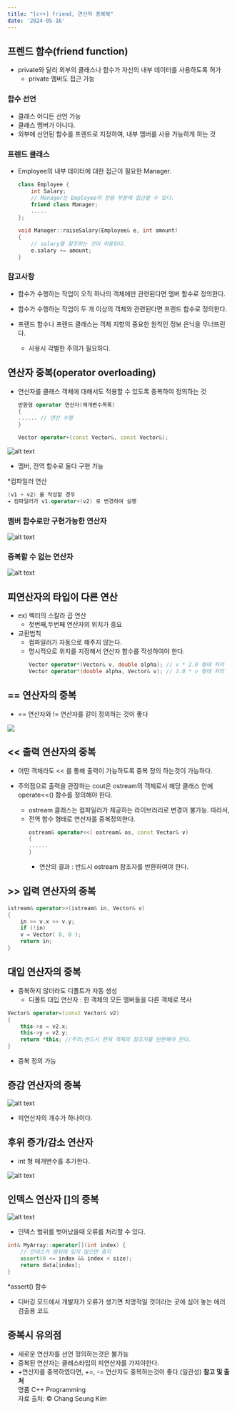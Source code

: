 ```yaml
---
title: "[c++] friend, 연산자 중복복"
date: '2024-05-16'
---
```


## 프렌드 함수(friend function)
- private와 달리 외부의 클래스나 함수가 자신의 내부 데이터를 사용하도록 허가
	- private 멤버도 접근 가능

### 함수 선언
- 클래스 어디든 선언 가능
- 클래스 멤버가 아니다.
- 외부에 선언된 함수를 프렌드로 지정하여, 내부 멤버를 사용 가능하게 하는 것

### 프렌드 클래스
- Employee의 내부 데이터에 대한 접근이 필요한 Manager.
	```cpp
	class Employee {
		int Salary;
		// Manager는 Employee의 전용 부분에 접근할 수 있다.
		friend class Manager;
		.....
	};

	void Manager::raiseSalary(Employee& e, int amount)
	{
		// salary를 참조하는 것이 허용된다.
		e.salary += amount;
	}
	```

### 참고사항
- 함수가 수행하는 작업이 오직 하나의 객체에만 관련된다면 멤버 함수로 정의한다.
- 함수가 수행하는 작업이 두 개 이상의 객체와 관련된다면 프렌드 함수로 정의한다.

- 프렌드 함수나 프렌드 클래스는 객체 지향의 중요한 원칙인 정보 은닉을 무너뜨린다.
	- 사용시 각별한 주의가 필요하다.

## 연산자 중복(operator overloading)
- 연산자를 클래스 객체에 대해서도 적용할 수 있도록 중복하여 정의하는 것
	```cpp
	반환형 operator 연산자(매개변수목록)
	{
	...... // 연산 수행
	}
	```
	```cpp
	Vector operator+(const Vector&, const Vector&);
	```
![alt text](image-10.png)

- 멤버, 전역 함수로 둘다 구현 가능

*컴파일러 연산
```cpp
(v1 + v2) 를 작성할 경우
➔ 컴파일러가 v1.operator+(v2) 로 변경하여 실행
```

### 멤버 함수로만 구현가능한 연산자
![alt text](image-11.png)

### 중복할 수 없는 연산자
![alt text](image-12.png)

## 피연산자의 타입이 다른 연산
- ex) 벡터의 스칼라 곱 연산
	- 첫번째,두번째 연산자의 위치가 중요
- 교환법칙
	- 컴파일러가 자동으로 해주지 않는다.
	- 명시적으로 위치를 지정해서 연산자 함수를 작성하여야 한다.
		```cpp
		Vector operator*(Vector& v, double alpha); // v * 2.0 형태 처리
		Vector operator*(double alpha, Vector& v); // 2.0 * v 형태 처리
		```

## == 연산자의 중복
-  == 연산자와 != 연산자를 같이 정의하는 것이 좋다

![](image-13.png)

## << 출력 연산자의 중복
- 어떤 객체라도 << 를 통해 출력이 가능하도록 중복 정의 하는것이 가능하다.

- 주의점으로 출력을 관장하는 cout은 ostream의 객체로서 해당 클래스 안에 operate<<() 함수를 정의해야 한다.
	- ostream 클래스는 컴파일러가 제공하는 라이브러리로 변경이 불가능. 따라서,
	- 전역 함수 형태로 연산자를 중복정의한다.
		```cpp
		ostream& operator<<( ostream& os, const Vector& v)
		{
		......
		}
		```
		- 연산의 결과 : 반드시 ostream 참조자를 반환하여야 한다.

## >> 입력 연산자의 중복
```cpp
istream& operator>>(istream& in, Vector& v)
{
	in >> v.x >> v.y;
	if (!in)
	v = Vector( 0, 0 );
	return in;
}
```

## 대입 연산자의 중복
- 중복하지 않더라도 디폴트가 자동 생성
	- 디폴트 대입 연산자 : 한 객체의 모든 멤버들을 다른 객체로 복사
```cpp
Vector& operator=(const Vector& v2)
{
	this->x = v2.x;
	this->y = v2.y;
	return *this; //주의:반드시 현재 객체의 참조자를 반환해야 한다.
}
```
- 중복 정의 가능

## 증감 연산자의 중복

![alt text](image-14.png)
- 피연산자의 개수가 하나이다.

## 후위 증가/감소 연산자
- int 형 매개변수를 추가한다.

![alt text](image-15.png)

## 인덱스 연산자 []의 중복
![alt text](image-16.png)
- 인덱스 범위를 벗어났을때 오류를 처리할 수 있다.
```cpp
int& MyArray::operator[](int index) {
	// 인데스가 범위에 있지 않으면 중지
	assert(0 <= index && index < size);
	return data[index]; 
}
```

*assert() 함수

- 디버깅 모드에서 개발자가 오류가 생기면 치명적일 것이라는 곳에 심어 놓는 에러 검출용 코드

## 중복시 유의점
- 새로운 연산자를 선언 정의하는것은 불가능
- 중복된 연산자는 클래스타입의 피연산자를 가져야한다.
- +연산자를 중복하였다면, +=, -= 연산자도 중복하는것이 좋다.(일관성)
__참고 및 출처__  
명품 C++ Programming  
자료 출처: © Chang Seung Kim
